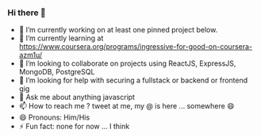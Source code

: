 ### Hi there 👋

<!--
**okezieobi/okezieobi** is a ✨ _special_ ✨ repository because its `README.md` (this file) appears on your GitHub profile.

Here are some ideas to get you started:
-->

- 🔭 I’m currently working on at least one pinned project below.
- 🌱 I’m currently learning at https://www.coursera.org/programs/ingressive-for-good-on-coursera-azm1u/
- 👯 I’m looking to collaborate on projects using ReactJS, ExpressJS, MongoDB, PostgreSQL
- 🤔 I’m looking for help with securing a fullstack or backend or frontend gig
- 💬 Ask me about anything javascript
- 📫 How to reach me ? tweet at me, my @ is here ... somewhere 😄
- 😄 Pronouns: Him/His
- ⚡ Fun fact: none for now ... I think
